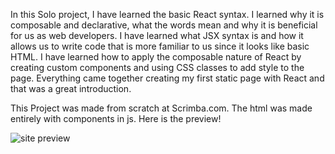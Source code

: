 In this Solo project, I have learned the basic React syntax.
I learned why it is composable and declarative, what the words mean and why it is beneficial for us as web developers.
I have learned what JSX syntax is and how it allows us to write code that is more familiar to us since it looks like basic HTML.
I have learned how to apply the composable nature of React by creating custom components and using CSS classes to add style to the page.
Everything came together creating my first static page with React and that  was a great introduction.

This Project was made from scratch at Scrimba.com. The html was made entirely with components in js. 
Here is the preview!

![site preview](https://user-images.githubusercontent.com/105444897/188878616-a1380a73-675a-4120-a4d7-0bf947064502.png)
